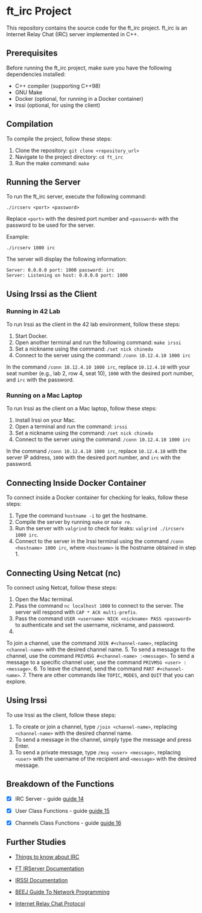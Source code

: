 # ft_irc Project

This repository contains the source code for the ft_irc project. ft_irc is an Internet Relay Chat (IRC) server implemented in C++.

## Prerequisites

Before running the ft_irc project, make sure you have the following dependencies installed:

- C++ compiler (supporting C++98)
- GNU Make
- Docker (optional, for running in a Docker container)
- Irssi (optional, for using the client)

## Compilation

To compile the project, follow these steps:

1. Clone the repository: `git clone <repository_url>`
2. Navigate to the project directory: `cd ft_irc`
3. Run the make command: `make`

## Running the Server

To run the ft_irc server, execute the following command:

```
./ircserv <port> <password>
```

Replace `<port>` with the desired port number and `<password>` with the password to be used for the server.

Example:

```
./ircserv 1000 irc
```

The server will display the following information:

```
Server: 0.0.0.0 port: 1000 password: irc
Server: Listening on host: 0.0.0.0 port: 1000
```

## Using Irssi as the Client

### Running in 42 Lab

To run Irssi as the client in the 42 lab environment, follow these steps:

1. Start Docker.
2. Open another terminal and run the following command: `make irssi`
3. Set a nickname using the command: `/set nick chinedu`
4. Connect to the server using the command: `/conn 10.12.4.10 1000 irc`

In the command `/conn 10.12.4.10 1000 irc`, replace `10.12.4.10` with your seat number (e.g., lab 2, row 4, seat 10), `1000` with the desired port number, and `irc` with the password.

### Running on a Mac Laptop

To run Irssi as the client on a Mac laptop, follow these steps:

1. Install Irssi on your Mac.
2. Open a terminal and run the command: `irssi`
3. Set a nickname using the command: `/set nick chinedu`
4. Connect to the server using the command: `/conn 10.12.4.10 1000 irc`

In the command `/conn 10.12.4.10 1000 irc`, replace `10.12.4.10` with the server IP address, `1000` with the desired port number, and `irc` with the password.

## Connecting Inside Docker Container

To connect inside a Docker container for checking for leaks, follow these steps:

1. Type the command `hostname -i` to get the hostname.
2. Compile the server by running `make` or `make re`.
3. Run the server with `valgrind` to check for leaks: `valgrind ./ircserv 1000 irc`.
4. Connect to the server in the Irssi terminal using the command `/conn <hostname> 1000 irc`, where `<hostname>` is the hostname obtained in step 1.

## Connecting Using Netcat (nc)

To connect using Netcat, follow these steps:

1. Open the Mac terminal.
2. Pass the command `nc localhost 1000` to connect to the server. The server will respond with `CAP * ACK multi-prefix`.
3. Pass the command `USER <username> NICK <nickname> PASS <password>` to authenticate and set the username, nickname, and password.
4.

 To join a channel, use the command `JOIN #<channel-name>`, replacing `<channel-name>` with the desired channel name.
5. To send a message to the channel, use the command `PRIVMSG #<channel-name> :<message>`. To send a message to a specific channel user, use the command `PRIVMSG <user> :<message>`.
6. To leave the channel, send the command `PART #<channel-name>`.
7. There are other commands like `TOPIC`, `MODES`, and `QUIT` that you can explore.

## Using Irssi

To use Irssi as the client, follow these steps:

1. To create or join a channel, type `/join <channel-name>`, replacing `<channel-name>` with the desired channel name.
2. To send a message in the channel, simply type the message and press Enter.
3. To send a private message, type `/msg <user> <message>`, replacing `<user>` with the username of the recipient and `<message>` with the desired message.

## Breakdown of the Functions

- [X] IRC Server - guide [guide 14](https://github.com/ChineduGboof/FT_IRC/blob/main/Readme/Server.md "IRC Server")
- [X] User Class Functions  - guide [guide 15](https://github.com/ChineduGboof/FT_IRC/blob/main/Readme/User.md "User Class Functions")
- [X] Channels Class Functions - guide [guide 16](https://github.com/ChineduGboof/FT_IRC/blob/main/Readme/Channels.md "Channels Function Documentation")


## Further Studies

- [Things to know about IRC](https://ircgod.com/docs/irc/to_know/)
- [FT IRServer Documentation](https://irc.dalexhd.dev/index.html)
- [IRSSI Documentation](https://irssi.org/documentation/manual/)
- [BEEJ Guide To Network Programming](https://beej.us/guide/bgnet/html/#select)

- [Internet Relay Chat Protocol](https://www.rfc-editor.org/rfc/rfc1459)

